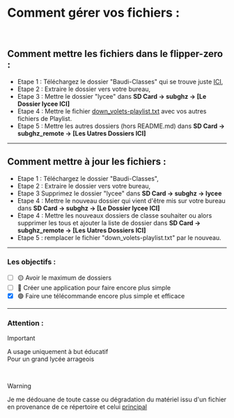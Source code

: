 # Comment gérer vos fichiers :
</br>

## Comment mettre les fichiers dans le flipper-zero :

 - Etape 1 : Téléchargez le dossier "Baudi-Classes" qui se trouve juste [ICI](https://github.com/Lenigobrick/Flipper_Zero-Files/tree/main/Sub-Ghz), </br>
 - Etape 2 : Extraire le dossier vers votre bureau, </br>
 - Etape 3 : Mettre le dossier "lycee" dans **SD Card -> subghz -> [Le Dossier lycee ICI]**
 - Etape 4 : Mettre le fichier [down_volets-playlist.txt](https://github.com/Lenigobrick/Flipper_Zero-Files/blob/main/Sub-Ghz/Lycee_arrageois-classes/down_volets-playlist.txt) avec vos autres fichiers de Playlist.
 - Etape 5 : Mettre les autres dossiers (hors README.md) dans **SD Card -> subghz_remote -> [Les Uatres Dossiers ICI]**

---

## Comment mettre à jour les fichiers :

 - Etape 1 : Téléchargez le dossier "Baudi-Classes", </br>
 - Etape 2 : Extraire le dossier vers votre bureau, </br>
 - Etape 3 Supprimez le dossier "lycee" dans **SD Card -> subghz -> lycee**
 - Etape 4 : Mettre le nouveau dossier qui vient d'être mis sur votre bureau dans **SD Card -> subghz -> [Le Dossier lycee ICI]**
 - Etape 4 : Mettre les nouveaux dossiers de classe souhaiter ou alors supprimer les tous et ajouter la liste de dossier dans **SD Card -> subghz_remote -> [Les Uatres Dossiers ICI]**
 - Etape 5 : remplacer le fichier "down_volets-playlist.txt" par le nouveau.

---

### Les objectifs : 

 - [ ] 🟡 Avoir le maximum de dossiers
 - [ ] 🔴 Créer une application pour faire encore plus simple
 - [x] 🟢 Faire une télécommande encore plus simple et efficace

---

### Attention :

> [!IMPORTANT]
> A usage uniquement à but éducatif </br>
> Pour un grand lycée arrageois

</br>

> [!WARNING]
> Je me dédouane de toute casse ou dégradation du matériel issu d'un fichier en provenance de ce répertoire et celui [principal](https://github.com/Lenigobrick/Flipper_Zero-Files)
